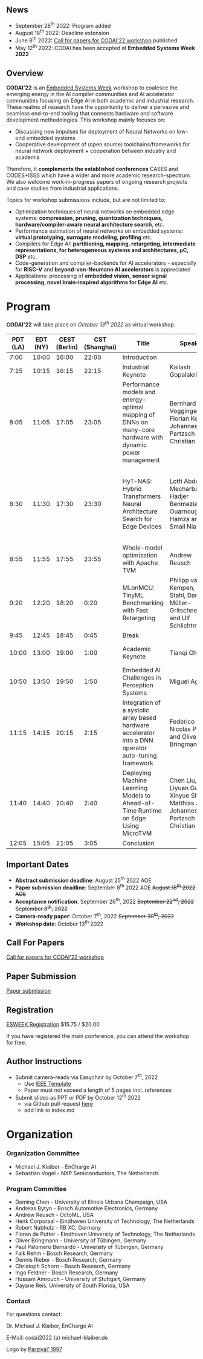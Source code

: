 ## News
 - September 28<sup>th</sup> 2022: Program added
 - August 18<sup>th</sup> 2022: Deadline extension 
 - June 8<sup>th</sup> 2022: [Call for papers for CODAI'22 workshop](assets/documents/codai22_cfp.pdf) published
 - May 12<sup>th</sup> 2022: CODAI has been accepted at **Embedded Systems Week 2022**



## Overview

**CODAI'22** is an  [Embedded Systems Week](https://esweek.org/ ) workshop to coalesce the emerging energy in the AI compiler communities and AI accelerator communities focusing on Edge AI in both academic and industrial research. These realms of research have the opportunity to deliver a pervasive and seamless end-to-end tooling that connects hardware and software development methodologies. This workshop mainly focuses on:
 - Discussing new impulses for deployment of Neural Networks on low-end embedded systems
 - Cooperative development of (open source) toolchains/frameworks for neural network deployment + cooperation between industry and academia
 
Therefore, it **complements the established conferences** CASES and CODES+ISSS which have a wider and more academic research-spectrum. 
We also welcome work-in-progress papers of ongoing research projects and case studies from industrial applications.

Topics for workshop submissions include, but are not limited to:

 - Optimization techniques of neural networks on embedded edge systems: **compression, pruning, quantization techniques,
  hardware/compiler-aware neural architecture search**, etc.
 - Performance estimation of neural networks on embedded systems: **virtual prototyping, surrogate modeling, profiling** etc.
 - Compilers for Edge AI: **partitioning, mapping, retargeting, intermediate representations, 
   for heterogeneous systems and architectures, µC, DSP** etc.
 - Code-generation and compiler-backends for AI accelerators - especially for **RISC-V**
  and **beyond-von-Neumann AI accelerators** is appreciated
 - Applications: processing of **embedded vision, sensor signal processing, novel brain-inspired algorithms for Edge AI** etc.



# Program
**CODAI'22** will take place on *October 13<sup>th</sup> 2022* as virtual workshop.

| PDT (LA) | EDT (NY) | CEST (Berlin) | CST (Shanghai) | Title                                                                                                     | Speaker                                                                                | Affiliation                                                                                          |Slides
|---------|----------|---------------|----------------|-----------------------------------------------------------------------------------------------------------|----------------------------------------------------------------------------------------|------------------------------------------------------------------------------------------------------|--------|
| 7:00    | 10:00    | 16:00         | 22:00          | Introduction                                                                                              |                                                                                        |                                                                                                      |
| 7:15    | 10:15    | 16:15         | 22:15          | Industrial Keynote                                                                                        | Kailash Gopalakrishnan                                                                 | EnCharge AI                                                                                          |
| 8:05    | 11:05    | 17:05         | 23:05          | Performance models and energy-optimal mapping of DNNs on many-core hardware with dynamic power management | Bernhard Vogginger, Florian Kelber, Johannes Partzsch and Christian Mayr               | TU Dresden                                                                                           |
| 8:30    | 11:30    | 17:30         | 23:30          | HyT-NAS: Hybrid Transformers Neural Architecture Search for Edge Devices                                  | Lotfi Abdelkrim Mecharbat, Hadjer Benmeziane, Ouarnoughi Hamza and Smail Niar          | Ecole Nationale Supérieure d'Informatique, Hauts-de-France, Université Polytechnique Hauts-de-France |
| 8:55    | 11:55    | 17:55         | 23:55          | Whole-model optimization with Apache TVM                                                                  | Andrew Reusch                                                                          | OctoML                                                                                               |
| 9:20    | 12:20    | 18:20         | 0:20           | MLonMCU: TinyML Benchmarking with Fast Retargeting                                                        | Philipp van Kempen, Rafael Stahl, Daniel Müller-Gritschneder and Ulf Schlichtmann      | Technical University of Munich                                                                       | [PDF](slides/codai22_mlonmcu_slides.pdf)
| 9:45    | 12:45    | 18:45         | 0:45           | Break                                                                                                     |                                                                                        |                                                                                                      |
| 10:00   | 13:00    | 19:00         | 1:00           | Academic Keynote                                                                                          | Tianqi Chen                                                                            | Carnegie Mellon University                                                                           |
| 10:50   | 13:50    | 19:50         | 1:50           | Embedded AI Challenges in Perception Systems                                                              | Miguel Aguilar                                                                         | Aptiv                                                                                                |
| 11:15   | 14:15    | 20:15         | 2:15           | Integration of a systolic array based hardware accelerator into a DNN operator auto-tuning framework      | Federico Nicolás Peccia and Oliver Bringmann                                           | FZI Research Center for Information Technology, University of Tübingen                               |
| 11:40   | 14:40    | 20:40         | 2:40           | Deploying Machine Learning Models to Ahead-of-Time Runtime on Edge Using MicroTVM                         | Chen Liu, Liyuan Guo, Xinyue Shi, Matthias Jobst, Johannes Partzsch and Christian Mayr | Chair of Highly-Parallel VLSI-Systems and Neuromorphic Circuits, TU Dresden                          |
| 12:05   | 15:05    | 21:05         | 3:05           | Conclusion                                                                                                |                                                                                        |                                                                                                      |


## Important Dates
 - **Abstract submission deadline**: August 25<sup>th</sup> 2022 AOE 
 - **Paper submission deadline**: September 8<sup>th</sup> 2022 AOE  <s>August 18<sup>th</sup> 2022 AOE </s>
 - **Acceptance notification**: September 26<sup>th</sup>, 2022 <s>September 22<sup>nd</sup>, 2022 </s> <s>September 8<sup>th</sup>, 2022</s>
 - **Camera-ready paper**: October 7<sup>th</sup>, 2022 <s>September 30<sup>th</sup>, 2022</s>
 - **Workshop date**: October 13<sup>th</sup> 2022 

## Call For Papers
[Call for papers for CODAI'22 workshop](assets/documents/codai22_cfp.pdf)

## Paper Submission
[Paper submission](https://easychair.org/conferences/?conf=codai22)

## Registration

[ESWEEK Registration](https://esweek.org/registration/) $15.75 / $20.00

 If you have registered the main conference, you can attend the workshop for free.
 
## Author Instructions

- Submit camera-ready via Easychair by October 7<sup>th</sup>, 2022
  - Use [IEEE Template](https://www.ieee.org/conferences/publishing/templates.html) 
  - Paper must not exceed a length of 5 pages incl. references
- Submit slides as PPT or PDF by October 12<sup>th</sup> 2022
  - via Github pull request [here](https://github.com/LamChob/CODAI22)
  - add link to index.md

# Organization
### Organization Committee
* Michael J. Klaiber - EnCharge AI
* Sebastian Vogel - NXP Semiconductors, The Netherlands

### Program Committee
* Deming Chen - University of Illinois Urbana Champaign, USA
* Andreas Bytyn - Bosch Automotive Electronics, Germany
* Andrew Reusch - OctoML, USA
* Henk Corporaal - Eindhoven University of Technology, The Netherlands
* Robert Nabholz - RB XC, Germany
* Floran de Putter - Eindhoven University of Technology, The Netherlands
* Oliver Bringmann - University of Tübingen, Germany
* Paul Palomero Bernardo - University of Tübingen, Germany
* Falk Rehm - Bosch Research, Germany
* Dennis Rieber - Bosch Research, Germany
* Christoph Schorn - Bosch Research, Germany
* Ingo Feldner - Bosch Research, Germany
* Hussam Amrouch - University of Stuttgart, Germany
* Dayane Reis, University of South Florida, USA

### Contact

For questions contact:

Dr. Michael J. Klaiber, EnCharge AI

E-Mail: codai2022 (a) michael-klaiber.de


Logo by <a href="https://www.flaticon.com/authors/parzival-1997" title="Logo">Parzival’ 1997</a>
